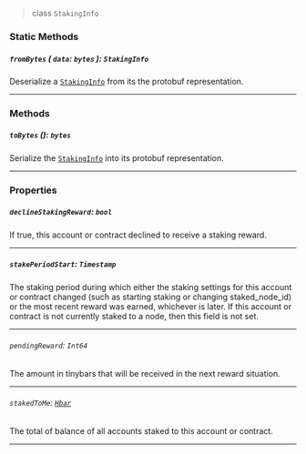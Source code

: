> class `StakingInfo`

### Static Methods

##### `fromBytes` ( `data`: `bytes` ): `StakingInfo`

Deserialize a [`StakingInfo`](#) from its the protobuf representation.

---

### Methods

##### `toBytes` (): `bytes`

Serialize the [`StakingInfo`](#) into its protobuf representation.

---

### Properties

##### `declineStakingReward`: `bool`

If true, this account or contract declined to receive a staking reward.

---

##### `stakePeriodStart`: `Timestamp`

The staking period during which either the staking settings for this account or contract changed (such as starting
staking or changing staked\_node\_id) or the most recent reward was earned, whichever is later. If this account or contract
is not currently staked to a node, then this field is not set.

---

###### `pendingReward`: `Int64`

The amount in tinybars that will be received in the next reward situation.

---

###### `stakedToMe`: [`Hbar`](reference/Hbar.md)

The total of balance of all accounts staked to this account or contract.

---
